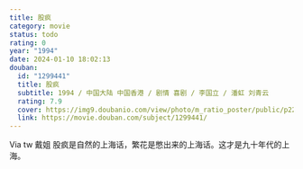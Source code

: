 ```yaml
---
title: 股疯
category: movie
status: todo
rating: 0
year: "1994"
date: 2024-01-10 18:02:13
douban:
  id: "1299441"
  title: 股疯
  subtitle: 1994 / 中国大陆 中国香港 / 剧情 喜剧 / 李国立 / 潘虹 刘青云
  rating: 7.9
  cover: https://img9.doubanio.com/view/photo/m_ratio_poster/public/p2230452235.jpg
  link: https://movie.douban.com/subject/1299441/
---
```


Via tw 戴姐 股疯是自然的上海话，繁花是憋出来的上海话。这才是九十年代的上海。

